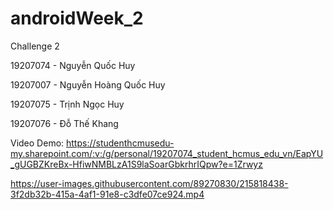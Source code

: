 # androidWeek_2
Challenge 2

19207074 - Nguyễn Quốc Huy

19207007 - Nguyễn Hoàng Quốc Huy

19207075 - Trịnh Ngọc Huy

19207076 - Đỗ Thế Khang

Video Demo:
https://studenthcmusedu-my.sharepoint.com/:v:/g/personal/19207074_student_hcmus_edu_vn/EapYU_gUGBZKreBx-HfiwNMBLzA1S9laSoarGbkrhrIQpw?e=1Zrwyz




https://user-images.githubusercontent.com/89270830/215818438-3f2db32b-415a-4af1-91e8-c3dfe07ce924.mp4

